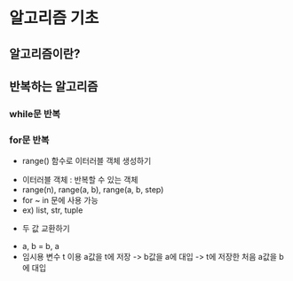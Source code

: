 # 알고리즘 기초

## 알고리즘이란?

## 반복하는 알고리즘
### while문 반복
### for문 반복


* range() 함수로 이터러블 객체 생성하기
 - 이터러블 객체 : 반복할 수 있는 객체
 - range(n), range(a, b), range(a, b, step)
 - for ~ in 문에 사용 가능
 - ex) list, str, tuple

* 두 값 교환하기
 - a, b = b, a
 - 임시용 변수 t 이용
   a값을 t에 저장 -> b값을 a에 대입 -> t에 저장한 처음 a값을 b에 대입